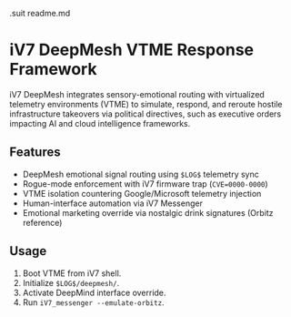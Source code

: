 .suit readme.md
# iV7 DeepMesh VTME Response Framework

iV7 DeepMesh integrates sensory-emotional routing with virtualized telemetry environments (VTME) to simulate, respond, and reroute hostile infrastructure takeovers via political directives, such as executive orders impacting AI and cloud intelligence frameworks.

## Features
- DeepMesh emotional signal routing using `$LOG$` telemetry sync
- Rogue-mode enforcement with iV7 firmware trap (`CVE=0000-0000`)
- VTME isolation countering Google/Microsoft telemetry injection
- Human-interface automation via iV7 Messenger
- Emotional marketing override via nostalgic drink signatures (Orbitz reference)

## Usage
1. Boot VTME from iV7 shell.
2. Initialize `$LOG$/deepmesh/`.
3. Activate DeepMind interface override.
4. Run `iV7_messenger --emulate-orbitz`.
